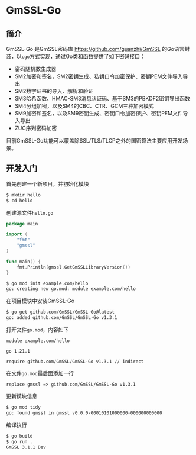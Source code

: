 # GmSSL-Go

## 简介

GmSSL-Go 是GmSSL密码库 https://github.com/guanzhi/GmSSL 的Go语言封装，以`cgo`方式实现，通过Go类和函数提供了如下密码接口：

* 密码随机数生成器
* SM2加密和签名，SM2密钥生成、私钥口令加密保护、密钥PEM文件导入导出
* SM2数字证书的导入、解析和验证
* SM3哈希函数、HMAC-SM3消息认证码、基于SM3的PBKDF2密钥导出函数
* SM4分组加密，以及SM4的CBC、CTR、GCM三种加密模式
* SM9加密和签名，以及SM9密钥生成、密钥口令加密保护、密钥PEM文件导入导出
* ZUC序列密码加密

目前GmSSL-Go功能可以覆盖除SSL/TLS/TLCP之外的国密算法主要应用开发场景。



## 开发入门

首先创建一个新项目，并初始化模块

```bash
$ mkdir hello
$ cd hello
```

创建源文件`hello.go`

```go
package main

import (
	"fmt"
	"gmssl"
)

func main() {
	fmt.Println(gmssl.GetGmSSLLibraryVersion())
}
```

```bash
$ go mod init example.com/hello
go: creating new go.mod: module example.com/hello
```

在项目模块中安装GmSSL-Go

```bash
$ go get github.com/GmSSL/GmSSL-Go@latest
go: added github.com/GmSSL/GmSSL-Go v1.3.1
```

打开文件`go.mod`，内容如下
```
module example.com/hello

go 1.21.1

require github.com/GmSSL/GmSSL-Go v1.3.1 // indirect
```

在文件`go.mod`最后面添加一行
```
replace gmssl => github.com/GmSSL/GmSSL-Go v1.3.1
```

更新模块信息
```bash
$ go mod tidy
go: found gmssl in gmssl v0.0.0-00010101000000-000000000000
```

编译执行
```bash
$ go build
$ go run .
GmSSL 3.1.1 Dev
```

